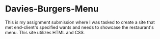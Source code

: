 # Davies-Burgers-Menu
This is my assignment submission where I was tasked to create a site that met end-client's specified wants and needs to showcase the restaurant's menu. This site utilizes HTML and CSS.
